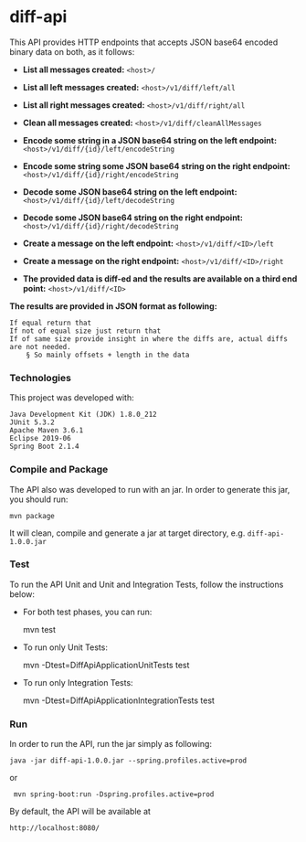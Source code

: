 # diff-api

This API provides HTTP endpoints that accepts JSON base64 encoded binary data on both, as it follows:

* <b>List all messages created:</b> `<host>/`
	 
* <b>List all left messages created:</b> `<host>/v1/diff/left/all`
	 
* <b>List all right messages created:</b> `<host>/v1/diff/right/all`

* <b>Clean all messages created:</b> `<host>/v1/diff/cleanAllMessages`

* <b>Encode some string in a JSON base64 string on the left endpoint:</b> `<host>/v1/diff/{id}/left/encodeString`
	 
* <b>Encode some string some JSON base64 string on the right endpoint:</b> `<host>/v1/diff/{id}/right/encodeString`
	 
* <b>Decode some JSON base64 string on the left endpoint:</b> `<host>/v1/diff/{id}/left/decodeString`
	 
* <b>Decode some JSON base64 string on the right endpoint:</b> `<host>/v1/diff/{id}/right/decodeString`

* <b>Create a message on the left endpoint:</b> `<host>/v1/diff/<ID>/left`
        
* <b>Create a message on the right endpoint:</b> `<host>/v1/diff/<ID>/right`

* <b>The provided data is diff-ed and the results are available on a third end point:</b> `<host>/v1/diff/<ID>`


<b>The results are provided in JSON format as following:</b>

    If equal return that
    If not of equal size just return that
    If of same size provide insight in where the diffs are, actual diffs are not needed.
        § So mainly offsets + length in the data

### Technologies

This project was developed with:

    Java Development Kit (JDK) 1.8.0_212
    JUnit 5.3.2
    Apache Maven 3.6.1
    Eclipse 2019-06
    Spring Boot 2.1.4  
    
### Compile and Package

The API also was developed to run with an jar. In order to generate this jar, you should run:

    mvn package

It will clean, compile and generate a jar at target directory, e.g. `diff-api-1.0.0.jar`

### Test

To run the API Unit and Unit and Integration Tests, follow the instructions below:

* For both test phases, you can run:

    mvn test

* To run only Unit Tests:

    mvn -Dtest=DiffApiApplicationUnitTests test

* To run only Integration Tests:

    mvn -Dtest=DiffApiApplicationIntegrationTests test
    
### Run

In order to run the API, run the jar simply as following:

    java -jar diff-api-1.0.0.jar --spring.profiles.active=prod
    
or

	 mvn spring-boot:run -Dspring.profiles.active=prod

By default, the API will be available at 

    http://localhost:8080/